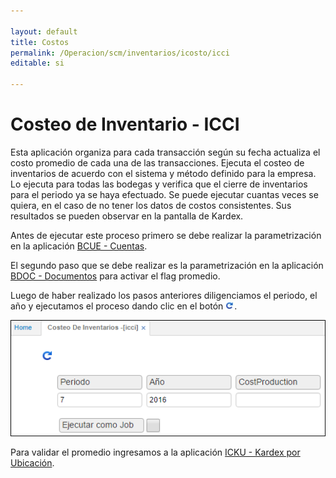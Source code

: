 ```yaml
---

layout: default
title: Costos
permalink: /Operacion/scm/inventarios/icosto/icci
editable: si

---
```




# Costeo de Inventario - ICCI

Esta aplicación organiza para cada transacción según su fecha actualiza el costo promedio de cada una de las transacciones. Ejecuta el costeo de inventarios de acuerdo con el sistema y método definido para la empresa. Lo ejecuta para todas las bodegas y verifica que el cierre de inventarios para el periodo ya se haya efectuado. Se puede ejecutar cuantas veces se quiera, en el caso de no tener los datos de costos consistentes. Sus resultados se pueden observar en la pantalla de Kardex.  

Antes de ejecutar este proceso primero se debe realizar la parametrización en la aplicación [BCUE - Cuentas](http://docs.oasiscom.com/Operacion/common/bcuenta/bcue#parametrización-proceso-de-costeo). 

El segundo paso que se debe realizar es la parametrización en la aplicación [BDOC - Documentos](http://docs.oasiscom.com/Operacion/common/bsistema/bdoc#parametrización-proceso-de-costeo) para activar el flag promedio. 

Luego de haber realizado los pasos anteriores diligenciamos el periodo, el año y ejecutamos el proceso dando clic en el botón ![](procesar.png).


![](icci1.png)


Para validar el promedio ingresamos a la aplicación [ICKU - Kardex por Ubicación](http://docs.oasiscom.com/Operacion/scm/inventarios/icosto/icku).





